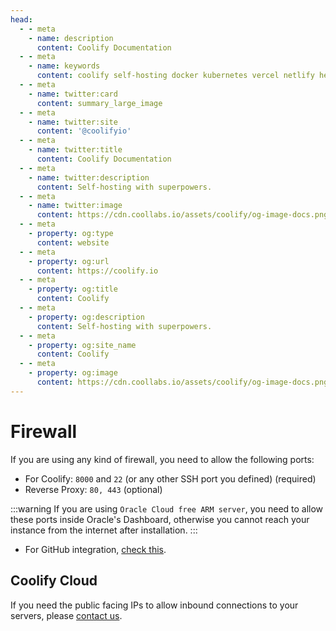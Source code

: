 ```yaml
---
head:
  - - meta
    - name: description
      content: Coolify Documentation
  - - meta
    - name: keywords
      content: coolify self-hosting docker kubernetes vercel netlify heroku render digitalocean aws gcp azure
  - - meta
    - name: twitter:card
      content: summary_large_image
  - - meta
    - name: twitter:site
      content: '@coolifyio'
  - - meta
    - name: twitter:title
      content: Coolify Documentation
  - - meta
    - name: twitter:description
      content: Self-hosting with superpowers.
  - - meta
    - name: twitter:image
      content: https://cdn.coollabs.io/assets/coolify/og-image-docs.png
  - - meta
    - property: og:type
      content: website
  - - meta
    - property: og:url
      content: https://coolify.io
  - - meta
    - property: og:title
      content: Coolify
  - - meta
    - property: og:description
      content: Self-hosting with superpowers.
  - - meta
    - property: og:site_name
      content: Coolify
  - - meta
    - property: og:image
      content: https://cdn.coollabs.io/assets/coolify/og-image-docs.png
---
```

# Firewall

If you are using any kind of firewall, you need to allow the following ports:

- For Coolify: `8000` and `22` (or any other SSH port you defined) (required)
- Reverse Proxy: `80, 443` (optional)

:::warning 
If you are using `Oracle Cloud free ARM server`, you need to allow these ports inside Oracle's Dashboard, otherwise you cannot reach your instance from the internet after installation.
:::

- For GitHub integration, [check this](https://docs.github.com/en/authentication/keeping-your-account-and-data-secure/about-githubs-ip-addresses).

## Coolify Cloud
If you need the public facing IPs to allow inbound connections to your servers, please [contact us](/contact.md).


